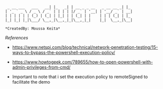 ```
 _ __ ___   ___   __| |_   _| | __ _ _ __   _ __ __ _| |_
| '_ ` _ \ / _ \ / _` | | | | |/ _` | '__| | '__/ _` | __|
| | | | | | (_) | (_| | |_| | | (_| | |    | | | (_| | |_
|_| |_| |_|\___/ \__,_|\__,_|_|\__,_|_|    |_|  \__,_|\__|

*CreatedBy: Moussa Keita*
```

*References*
- https://www.netspi.com/blog/technical/network-penetration-testing/15-ways-to-bypass-the-powershell-execution-policy/

- https://www.howtogeek.com/789655/how-to-open-powershell-with-admin-privileges-from-cmd/

- Important to note that i set the execution policy to remoteSigned to facilitate the demo